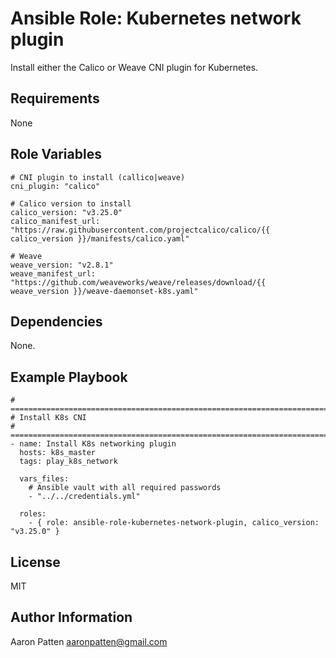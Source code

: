 Ansible Role: Kubernetes network plugin
=========

Install either the Calico or Weave CNI plugin for Kubernetes.

Requirements
------------

None

Role Variables
--------------

    # CNI plugin to install (callico|weave)
    cni_plugin: "calico"

    # Calico version to install
    calico_version: "v3.25.0"
    calico_manifest_url: "https://raw.githubusercontent.com/projectcalico/calico/{{ calico_version }}/manifests/calico.yaml"

    # Weave
    weave_version: "v2.8.1"
    weave_manifest_url: "https://github.com/weaveworks/weave/releases/download/{{ weave_version }}/weave-daemonset-k8s.yaml"

Dependencies
------------

None.

Example Playbook
----------------

    # ===========================================================================
    # Install K8s CNI
    # ===========================================================================
    - name: Install K8s networking plugin
      hosts: k8s_master
      tags: play_k8s_network

      vars_files:
        # Ansible vault with all required passwords
        - "../../credentials.yml"

      roles:
        - { role: ansible-role-kubernetes-network-plugin, calico_version: "v3.25.0" }

License
-------

MIT

Author Information
------------------

Aaron Patten
aaronpatten@gmail.com
